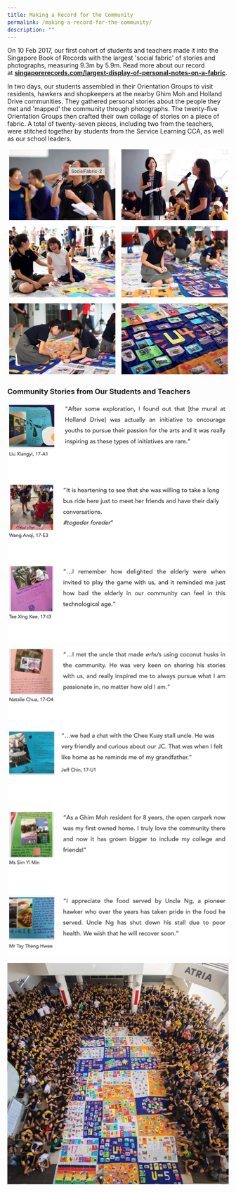 ```yaml
---
title: Making a Record for the Community
permalink: /making-a-record-for-the-community/
description: ""
---
```


On 10 Feb 2017, our first cohort of students and teachers made it into the Singapore Book of Records with the largest 'social fabric' of stories and photographs, measuring 9.3m by 5.9m. Read more about our record at **[singaporerecords.com/largest-display-of-personal-notes-on-a-fabric](http://singaporerecords.com/largest-display-of-personal-notes-on-a-fabric/)**.

In two days, our students assembled in their Orientation Groups to visit residents, hawkers and shopkeepers at the nearby Ghim Moh and Holland Drive communities. They gathered personal stories about the people they met and 'mapped' the community through photographs. The twenty-five Orientation Groups then crafted their own collage of stories on a piece of fabric. A total of twenty-seven pieces, including two from the teachers, were stitched together by students from the Service Learning CCA, as well as our school leaders.

![](/images/marc-1.png)

### Community Stories from Our Students and Teachers

![](/images/marc-2.png)
![](/images/marc-3.png)
![](/images/marc-4.png)


![](/images/SocialFabric-1.jpeg)